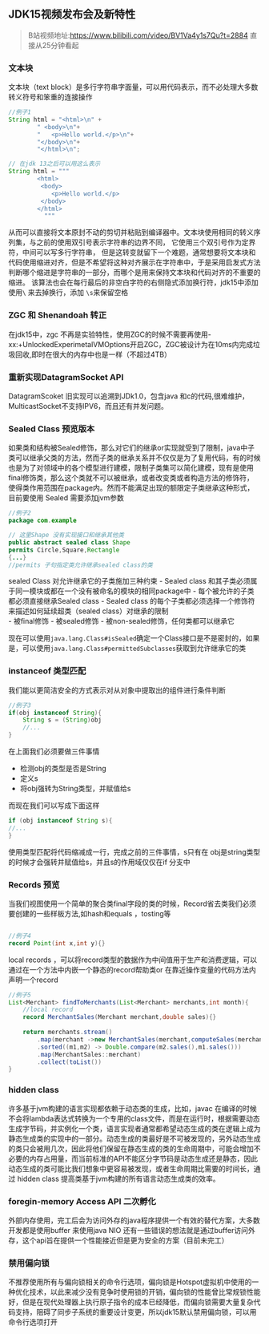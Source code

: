 ## JDK15视频发布会及新特性

> B站视频地址:<a>https://www.bilibili.com/video/BV1Va4y1s7Qu?t=2884</a> 直接从25分钟看起

### 文本块

文本块（text block）是多行字符串字面量，可以用代码表示，而不必处理大多数转义符号和笨重的连接操作

```java
//例子1
String html = "<html>\n" +
		" <body>\n"+
		"	<p>Hello world.</p>\n"+
		"</body>\n"+
		"</html>\n"; 

// 在jdk 13之后可以用这么表示
String html = """
		<html>
		 <body>
			<p>Hello world.</p>
		 </body>
		</html>
	      """
```

从而可以直接将文本原封不动的剪切并粘贴到编译器中。文本块使用相同的转义序列集，与之前的使用双引号表示字符串的边界不同， 它使用三个双引号作为定界符，中间可以写多行字符串，
但是这转变就留下一个难题，通常想要将文本块和代码使用缩进对齐，但是不希望将这种对齐展示在字符串中，于是采用启发式方法判断哪个缩进是字符串的一部分，而哪个是用来保持文本块和代码对齐的不重要的缩进。
该算法也会在每行最后的非空白字符的右侧隐式添加换行符，jdk15中添加使用`\` 来去掉换行，添加 `\s`来保留空格

### ZGC 和 Shenandoah 转正

在jdk15中，zgc 不再是实验特性，使用ZGC的时候不需要再使用-xx:+UnlockedExperimetalVMOptions开启ZGC，ZGC被设计为在10ms内完成垃圾回收,即时在很大的内存中也是一样（不超过4TB）

### 重新实现DatagramSocket API

DatagramScoket 旧实现可以追溯到JDk1.0，包含java 和c的代码,很难维护，MulticastSocket不支持IPV6，而且还有并发问题。

### Sealed Class 预览版本

如果类和结构被Sealed修饰，那么对它们的继承or实现就受到了限制，java中子类可以继承父类的方法，然而子类的继承关系并不仅仅是为了复用代码，有的时候也是为了对领域中的各个模型进行建模，限制子类集可以简化建模，现有是使用final修饰类，那么这个类就不可以被继承，或者改变类或者构造方法的修饰符，使得类作用范围在package内。然而不能满足出现的额限定子类继承这种形式，目前要使用 Sealed 需要添加jvm参数

```java
//例子2
package com.example

// 这里Shape 没有实现接口和继承其他类
public abstract sealed class Shape
permits Circle,Square,Rectangle
{...}
//permits 子句指定类允许继承sealed class的类

```

sealed Class 对允许继承它的子类施加三种约束
    - Sealed class 和其子类必须属于同一模块或都在一个没有被命名的模块的相同package中
    - 每个被允许的子类都必须直接继承Sealed class
    - Sealed class 的每个子类都必须选择一个修饰符来描述如何延续超类（sealed class）对继承的限制	 
         - 被final修饰
	 - 被sealed修饰
	 - 被non-sealed修饰，任何类都可以继承它          

现在可以使用`java.lang.Class#isSealed`确定一个Class接口是不是密封的，如果是，可以使用`java.lang.Class#permittedSubclasses`获取到允许继承它的类

### instanceof 类型匹配

我们能以更简洁安全的方式表示对从对象中提取出的组件进行条件判断

```java
//例子3
if(obj instanceof String){
	String s = (String)obj
	//...
}

```
在上面我们必须要做三件事情

- 检测obj的类型是否是String
- 定义s
- 将obj强转为String类型，并赋值给s

而现在我们可以写成下面这样

```java
if (obj instanceof String s){
//...
}
```
使用类型匹配将代码缩减成一行，完成之前的三件事情，s只有在 obj是string类型的时候才会强转并赋值给s，并且s的作用域仅仅在if 分支中

### Records 预览

当我们视图使用一个简单的聚合类final字段的类的时候，Record省去类我们必须要创建的一些样板方法,如hash和equals ，tosting等

```java

//例子4
record Point(int x,int y){}

```
local records ，可以将record类型的数据作为中间值用于生产和消费逻辑，可以通过在一个方法中内嵌一个静态的record帮助类or 在靠近操作变量的代码方法内声明一个record

```java
//例子5
List<Merchant> findToMerchants(List<Merchant> merchants,int month){
 	//local record
	record MerchantSales(Merchant merchant,double sales){}
	
	return merchants.stream()
		.map(merchant ->new MerchantSales(merchant,computeSales(merchant,month)))
		.sorted((m1,m2) -> Double.compare(m2.sales(),m1.sales()))
		.map(MerchantSales::merchant)
		.collect(toList())
}
```

### hidden class

许多基于jvm构建的语言实现都依赖于动态类的生成，比如，javac 在编译的时候不会将lambda表达式转换为一个专用的class文件，而是在运行时，根据需要动态生成字节码，并实例化一个类，语言实现者通常都希望动态生成的类在逻辑上成为静态生成类的实现中的一部分。动态生成的类最好是不可被发现的，另外动态生成的类只会被用几次，因此将他们保留在静态生成的类的生命周期中，可能会增加不必要的内存占用量，而当前标准的API不能区分字节码是动态生成还是静态，因此动态生成的类可能比我们想象中更容易被发现，或者生命周期比需要的时间长，通过 hidden class 提高类基于jvm构建的所有语言动态生成类的效率。 

### foregin-memory Access API 二次孵化

外部内存使用，完工后会为访问外存的java程序提供一个有效的替代方案，大多数开发都是使用buffer 来使用java NIO 还有一些错误的想法就是通过buffer访问外存，这个api旨在提供一个性能接近但是更为安全的方案（目前未完工）

### 禁用偏向锁

不推荐使用所有与偏向锁相关的命令行选项，偏向锁是Hotspot虚拟机中使用的一种优化技术，以此来减少没有竞争时使用锁的开销，偏向锁的性能曾比常规锁性能好，但是在现代处理器上执行原子指令的成本已经降低，而偏向锁需要大量复杂代码支持，阻碍了同步子系统的重要设计变更，所以jdk15默认禁用偏向锁，可以用命令行选项打开

